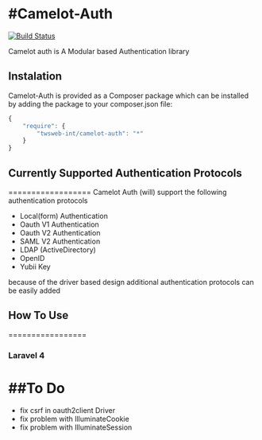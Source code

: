 #Camelot-Auth
============

[![Build Status](https://travis-ci.org/taftse/camelot-auth.png?branch=master)](https://travis-ci.org/taftse/camelot-auth)

Camelot auth is A Modular based Authentication library



## Instalation

Camelot-Auth is provided as a Composer package which can be installed by adding the package to your composer.json file:

```javascript
{
	"require": {
		"twsweb-int/camelot-auth": "*"
	}
}
```
## Currently Supported Authentication Protocols
==================
Camelot Auth (will) support the following authentication protocols 

* Local(form) Authentication
* Oauth V1 Authentication
* Oauth V2 Authentication
* SAML V2 Authentication
* LDAP (ActiveDirectory) 
* OpenID
* Yubii Key

because of the driver based design additional authentication protocols can be easily added 

## How To Use
=================
### Laravel 4 
	



##To Do 
==================

* fix csrf in oauth2client Driver
* fix problem with IlluminateCookie
* fix problem with IlluminateSession

